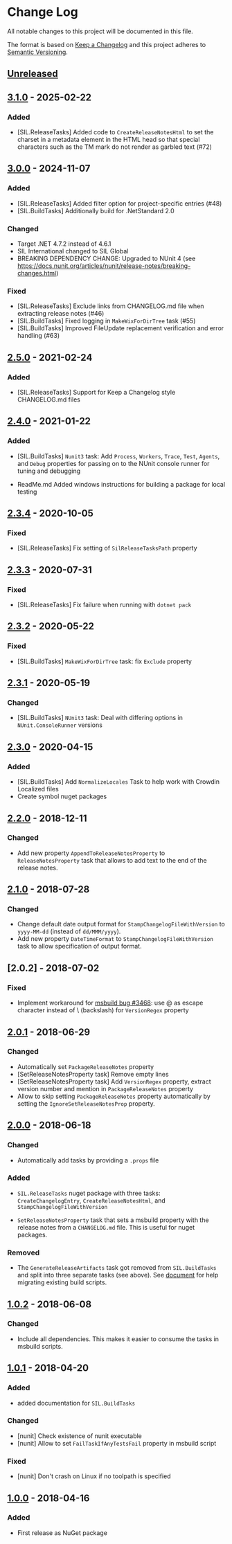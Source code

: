 # Change Log

All notable changes to this project will be documented in this file.

The format is based on [Keep a Changelog](http://keepachangelog.com/)
and this project adheres to [Semantic Versioning](http://semver.org/).

<!-- Available types of changes:
### Added
### Changed
### Fixed
### Deprecated
### Removed
### Security
-->

## [Unreleased]

## [3.1.0] - 2025-02-22

### Added

- [SIL.ReleaseTasks] Added code to `CreateReleaseNotesHtml` to set the charset
  in a metadata element in the HTML head so that special characters such
  as the TM mark do not render as garbled text (#72)

## [3.0.0] - 2024-11-07

### Added

- [SIL.ReleaseTasks] Added filter option for project-specific entries (#48)
- [SIL.BuildTasks] Additionally build for .NetStandard 2.0

### Changed

- Target .NET 4.7.2 instead of 4.6.1
- SIL International changed to SIL Global
- BREAKING DEPENDENCY CHANGE: Upgraded to NUnit 4 (see https://docs.nunit.org/articles/nunit/release-notes/breaking-changes.html)

### Fixed

- [SIL.ReleaseTasks] Exclude links from CHANGELOG.md file when extracting release notes (#46)
- [SIL.BuildTasks] Fixed logging in `MakeWixForDirTree` task (#55)
- [SIL.BuildTasks] Improved FileUpdate replacement verification and error handling (#63)

## [2.5.0] - 2021-02-24

### Added

- [SIL.ReleaseTasks] Support for Keep a Changelog style CHANGELOG.md files

## [2.4.0] - 2021-01-22

### Added

- [SIL.BuildTasks] `Nunit3` task: Add `Process`, `Workers`, `Trace`, `Test`, `Agents`, and
  `Debug` properties for passing on to the NUnit console runner for tuning and debugging

- ReadMe.md Added windows instructions for building a package for local testing

## [2.3.4] - 2020-10-05

### Fixed

- [SIL.ReleaseTasks] Fix setting of `SilReleaseTasksPath` property

## [2.3.3] - 2020-07-31

### Fixed

- [SIL.ReleaseTasks] Fix failure when running with `dotnet pack`

## [2.3.2] - 2020-05-22

### Fixed

- [SIL.BuildTasks] `MakeWixForDirTree` task: fix `Exclude` property

## [2.3.1] - 2020-05-19

### Changed

- [SIL.BuildTasks] `NUnit3` task: Deal with differing options in `NUnit.ConsoleRunner` versions

## [2.3.0] - 2020-04-15

### Added

- [SIL.BuildTasks] Add `NormalizeLocales` Task to help work with Crowdin Localized files
- Create symbol nuget packages

## [2.2.0] - 2018-12-11

### Changed

- Add new property `AppendToReleaseNotesProperty` to `ReleaseNotesProperty` task
  that allows to add text to the end of the release notes.

## [2.1.0] - 2018-07-28

### Changed

- Change default date output format for `StampChangelogFileWithVersion` to
  `yyyy-MM-dd` (instead of `dd/MMM/yyyy`).
- Add new property `DateTimeFormat` to `StampChangelogFileWithVersion` task
  to allow specification of output format.

## [2.0.2] - 2018-07-02

### Fixed

- Implement workaround for [msbuild bug #3468](https://github.com/Microsoft/msbuild/issues/3468):
  use @ as escape character instead of \\ (backslash) for `VersionRegex` property

## [2.0.1] - 2018-06-29

### Changed

- Automatically set `PackageReleaseNotes` property
- [SetReleaseNotesProperty task] Remove empty lines
- [SetReleaseNotesProperty task] Add `VersionRegex` property, extract version number and mention
  in `PackageReleaseNotes` property
- Allow to skip setting `PackageReleaseNotes` property automatically by setting the
  `IgnoreSetReleaseNotesProp` property.

## [2.0.0] - 2018-06-18

### Changed

- Automatically add tasks by providing a `.props` file

### Added

- `SIL.ReleaseTasks` nuget package with three tasks: `CreateChangelogEntry`, `CreateReleaseNotesHtml`,
  and `StampChangelogFileWithVersion`

- `SetReleaseNotesProperty` task that sets a msbuild property with the release notes from a
  `CHANGELOG.md` file. This is useful for nuget packages.

### Removed

- The `GenerateReleaseArtifacts` task got removed from `SIL.BuildTasks` and split into three
  separate tasks (see above). See [document](Documentation/Migration.md#upgrade-to-version-2) for help
  migrating existing build scripts.

## [1.0.2] - 2018-06-08

### Changed

- Include all dependencies. This makes it easier to consume the tasks in msbuild scripts.

## [1.0.1] - 2018-04-20

### Added

- added documentation for `SIL.BuildTasks`

### Changed

- [nunit] Check existence of nunit executable
- [nunit] Allow to set `FailTaskIfAnyTestsFail` property in msbuild script

### Fixed

- [nunit] Don't crash on Linux if no toolpath is specified

## [1.0.0] - 2018-04-16

### Added

- First release as NuGet package

[Unreleased]: https://github.com/sillsdev/SIL.BuildTasks/compare/v3.1.0...master

[3.1.0]: https://github.com/sillsdev/SIL.BuildTasks/compare/v3.0.0...v3.1.0
[3.0.0]: https://github.com/sillsdev/SIL.BuildTasks/compare/v2.5.0...v3.0.0
[2.5.0]: https://github.com/sillsdev/SIL.BuildTasks/compare/v2.4.0...v2.5.0
[2.4.0]: https://github.com/sillsdev/SIL.BuildTasks/compare/v2.3.0...v2.4.0
[2.3.4]: https://github.com/sillsdev/SIL.BuildTasks/compare/v2.3.3...v2.3.4
[2.3.3]: https://github.com/sillsdev/SIL.BuildTasks/compare/v2.3.2...v2.3.3
[2.3.2]: https://github.com/sillsdev/SIL.BuildTasks/compare/v2.3.1...v2.3.2
[2.3.1]: https://github.com/sillsdev/SIL.BuildTasks/compare/v2.3.0...v2.3.1
[2.3.0]: https://github.com/sillsdev/SIL.BuildTasks/compare/v2.2.0...v2.3.0
[2.2.0]: https://github.com/sillsdev/SIL.BuildTasks/compare/v2.1.0...v2.2.0
[2.1.0]: https://github.com/sillsdev/SIL.BuildTasks/compare/v2.0.1...v2.1.0
[2.0.1]: https://github.com/sillsdev/SIL.BuildTasks/compare/v2.0.0...v2.0.1
[2.0.0]: https://github.com/sillsdev/SIL.BuildTasks/compare/v1.0.2...v2.0.0
[1.0.2]: https://github.com/sillsdev/SIL.BuildTasks/compare/v1.0.1...v1.0.2
[1.0.1]: https://github.com/sillsdev/SIL.BuildTasks/compare/v1.0.0...v1.0.1
[1.0.0]: https://github.com/sillsdev/SIL.BuildTasks/compare/...v1.0.0
